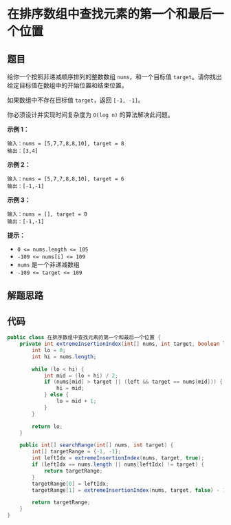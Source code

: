 # 在排序数组中查找元素的第一个和最后一个位置



## 题目

给你一个按照非递减顺序排列的整数数组 `nums`，和一个目标值 `target`。请你找出给定目标值在数组中的开始位置和结束位置。

如果数组中不存在目标值 `target`，返回 `[-1, -1]`。

你必须设计并实现时间复杂度为 `O(log n)` 的算法解决此问题。

 

**示例 1：**

```
输入：nums = [5,7,7,8,8,10], target = 8
输出：[3,4]
```

**示例 2：**

```
输入：nums = [5,7,7,8,8,10], target = 6
输出：[-1,-1]
```

**示例 3：**

```
输入：nums = [], target = 0
输出：[-1,-1]
```

 

**提示：**

- `0 <= nums.length <= 105`
- `-109 <= nums[i] <= 109`
- `nums` 是一个非递减数组
- `-109 <= target <= 109`

## 解题思路



## 代码

```java
public class 在排序数组中查找元素的第一个和最后一个位置 {
    private int extremeInsertionIndex(int[] nums, int target, boolean left) {
        int lo = 0;
        int hi = nums.length;

        while (lo < hi) {
            int mid = (lo + hi) / 2;
            if (nums[mid] > target || (left && target == nums[mid])) {
                hi = mid;
            } else {
                lo = mid + 1;
            }
        }

        return lo;
    }

    public int[] searchRange(int[] nums, int target) {
        int[] targetRange = {-1, -1};
        int leftIdx = extremeInsertionIndex(nums, target, true);
        if (leftIdx == nums.length || nums[leftIdx] != target) {
            return targetRange;
        }
        targetRange[0] = leftIdx;
        targetRange[1] = extremeInsertionIndex(nums, target, false) - 1;

        return targetRange;
    }
}
```


